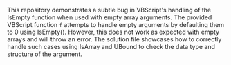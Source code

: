 This repository demonstrates a subtle bug in VBScript's handling of the IsEmpty function when used with empty array arguments. The provided VBScript function `f` attempts to handle empty arguments by defaulting them to 0 using IsEmpty(). However, this does not work as expected with empty arrays and will throw an error. The solution file showcases how to correctly handle such cases using IsArray and UBound to check the data type and structure of the argument.